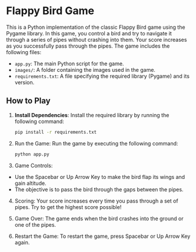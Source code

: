 # Flappy Bird Game

This is a Python implementation of the classic Flappy Bird game using the Pygame library. In this game, you control a bird and try to navigate it through a series of pipes without crashing into them. Your score increases as you successfully pass through the pipes. The game includes the following files:

- `app.py`: The main Python script for the game.
- `images/`: A folder containing the images used in the game.
- `requirements.txt`: A file specifying the required library (Pygame) and its version.

## How to Play

1. **Install Dependencies**: Install the required library by running the following command:

   ```bash
   pip install -r requirements.txt
   ```

2. Run the Game: Run the game by executing the following command:

    ```bash
    python app.py
    ```
3. Game Controls:
 - Use the Spacebar or Up Arrow Key to make the bird flap its wings and gain altitude.
 - The objective is to pass the bird through the gaps between the pipes.

4. Scoring: Your score increases every time you pass through a set of pipes. Try to get the highest score possible!

5. Game Over: The game ends when the bird crashes into the ground or one of the pipes.

6. Restart the Game: To restart the game, press Spacebar or Up Arrow Key again.